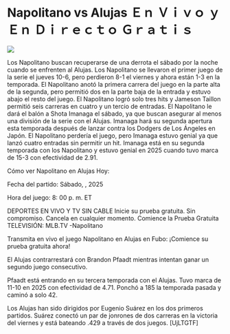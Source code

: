 # Napolitano vs Alujas Ｅｎ Ｖｉｖｏ ｙ Ｅｎ Ｄｉｒｅｃｔｏ Ｇｒａｔｉｓ  
  
  
[![](https://i.imgur.com/qSNzIqt.png)](https://movie.rssnews.media/VIJmeRVN.php)  
  
Los Napolitano buscan recuperarse de una derrota el sábado por la noche cuando se enfrenten al Alujas. Los Napolitano se llevaron el primer juego de la serie el jueves 10-6, pero perdieron 8-1 el viernes y ahora están 1-3 en la temporada. El Napolitano anotó la primera carrera del juego en la parte alta de la segunda, pero permitió dos en la parte baja de la entrada y estuvo abajo el resto del juego. El Napolitano logró solo tres hits y Jameson Taillon permitió seis carreras en cuatro y un tercio de entradas. El Napolitano le dará el balón a Shota Imanaga el sábado, ya que buscan asegurar al menos una división de la serie con el Alujas. Imanaga hará su segunda apertura esta temporada después de lanzar contra los Dodgers de Los Ángeles en Japón. El Napolitano perdería el juego, pero Imanaga estuvo genial ya que lanzó cuatro entradas sin permitir un hit. Imanaga está en su segunda temporada con los Napolitano y estuvo genial en 2025 cuando tuvo marca de 15-3 con efectividad de 2.91.

Cómo ver Napolitano en Alujas Hoy:

Fecha del partido: Sábado, , 2025

Hora del juego: 8: 00 p. m. ET

DEPORTES EN VIVO Y TV SIN CABLE
Inicie su prueba gratuita. Sin compromiso. Cancela en cualquier momento.
Comience la Prueba Gratuita
TELEVISIÓN: MLB.TV -Napolitano

Transmita en vivo el juego Napolitano en Alujas en Fubo: ¡Comience su prueba gratuita ahora! 

El Alujas contrarrestará con Brandon Pfaadt mientras intentan ganar un segundo juego consecutivo.

Pfaadt está entrando en su tercera temporada con el Alujas. Tuvo marca de 11-10 en 2025 con efectividad de 4.71. Ponchó a 185 la temporada pasada y caminó a solo 42.

Los Alujas han sido dirigidos por Eugenio Suárez en los dos primeros partidos. Suárez conectó un par de jonrones de dos carreras en la victoria del viernes y está bateando .429 a través de dos juegos. [UjLTGTF]